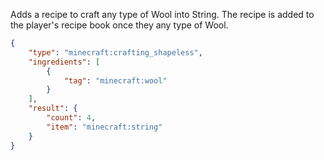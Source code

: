 Adds a recipe to craft any type of Wool into String. The recipe is added to the player's recipe book once they any type of Wool.

```json
{
    "type": "minecraft:crafting_shapeless",
    "ingredients": [
        {
            "tag": "minecraft:wool"
        }
    ],
    "result": {
        "count": 4,
        "item": "minecraft:string"
    }
}
```
